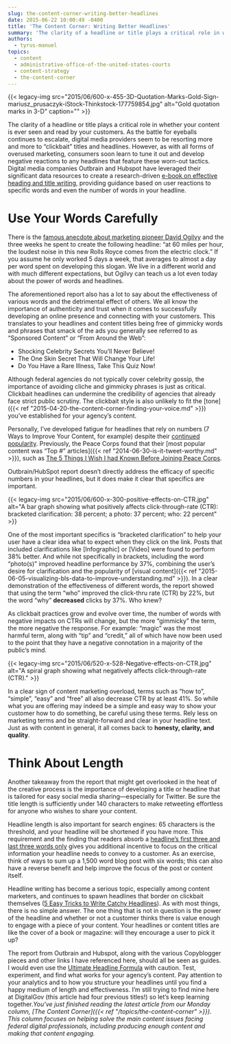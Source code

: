 ```yaml
---
slug: the-content-corner-writing-better-headlines
date: 2015-06-22 10:00:49 -0400
title: 'The Content Corner: Writing Better Headlines'
summary: 'The clarity of a headline or title plays a critical role in whether your content is ever seen and read by your customers. As the battle for eyeballs continues to escalate, digital media providers seem to be resorting more and more to &ldquo;clickbait&rdquo; titles and headlines. However, as with all forms of overused marketing, consumers'
authors:
  - tyrus-manuel
topics:
  - content
  - administrative-office-of-the-united-states-courts
  - content-strategy
  - the-content-corner
---
```


{{< legacy-img src="2015/06/600-x-455-3D-Quotation-Marks-Gold-Sign-mariusz_prusaczyk-iStock-Thinkstock-177759854.jpg" alt="Gold quotation marks in 3-D" caption="" >}} 

The clarity of a headline or title plays a critical role in whether your content is ever seen and read by your customers. As the battle for eyeballs continues to escalate, digital media providers seem to be resorting more and more to “clickbait” titles and headlines. However, as with all forms of overused marketing, consumers soon learn to tune it out and develop negative reactions to any headlines that feature these worn-out tactics. Digital media companies Outbrain and Hubspot have leveraged their significant data resources to create a research-driven [e-book on effective heading and title writing](http://cdn2.hubspot.net/hub/53/file-2505556912-pdf/Data_Driven_Strategies_For_Writing_Effective_Titles_and_Headlines.pdf), providing guidance based on user reactions to specific words and even the number of words in your headline.

# Use Your Words Carefully

There is the [famous anecdote about marketing pioneer David Ogilvy](http://postcron.com/en/blog/david-ogilvy-7-commandments-advertising-marketers-need-know/) and the three weeks he spent to create the following headline: &#8220;at 60 miles per hour, the loudest noise in this new Rolls Royce comes from the electric clock.&#8221; If you assume he only worked 5 days a week, that averages to almost a day per word spent on developing this slogan. We live in a different world and with much different expectations, but Ogilvy can teach us a lot even today about the power of words and headlines.

The aforementioned report also has a lot to say about the effectiveness of various words and the detrimental effect of others. We all know the importance of authenticity and trust when it comes to successfully developing an online presence and connecting with your customers. This translates to your headlines and content titles being free of gimmicky words and phrases that smack of the ads you generally see referred to as “Sponsored Content” or “From Around the Web”:

  * Shocking Celebrity Secrets You’ll Never Believe!
  * The One Skin Secret That Will Change Your Life!
  * Do You Have a Rare Illness, Take This Quiz Now!

Although federal agencies do not typically cover celebrity gossip, the importance of avoiding cliche and gimmicky phrases is just as critical. Clickbait headlines can undermine the credibility of agencies that already face strict public scrutiny.  The clickbait style is also unlikely to fit the [tone]({{< ref "2015-04-20-the-content-corner-finding-your-voice.md" >}}) you&#8217;ve established for your agency&#8217;s content.

Personally, I’ve developed fatigue for headlines that rely on numbers (7 Ways to Improve Your Content, for example) despite their [continued popularity](http://www.copyblogger.com/how-to-write-headlines-that-work/). Previously, the Peace Corps found that their [most popular content was  “Top #” articles]({{< ref "2014-06-30-is-it-tweet-worthy.md" >}}), such as [The 5 Things I Wish I had Known Before Joining Peace Corps](http://passport.peacecorps.gov/2014/06/16/the-5-things-i-wish-i-had-known-before-joining-peace-corps/).

Outbrain/HubSpot report doesn’t directly address the efficacy of specific numbers in your headlines, but it does make it clear that specifics are important.

{{< legacy-img src="2015/06/600-x-300-positive-effects-on-CTR.jpg" alt="A bar graph showing what positively affects click-through-rate (CTR): bracketed clarification: 38 percent; a photo: 37 percent; who: 22 percent" >}}

One of the most important specifics is “bracketed clarification” to help your user have a clear idea what to expect when they click on the link. Posts that included clarifications like [Infographic] or [Video] were found to perform 38% better. And while not specifically in brackets, including the word “photo(s)” improved headline performance by 37%, combining the user’s desire for clarification and the popularity of [visual content]({{< ref "2015-06-05-visualizing-bls-data-to-improve-understanding.md" >}}). In a clear demonstration of the effectiveness of different words, the report showed that using the term “who” improved the click-thru rate (CTR) by 22%, but the word “why” **decreased** clicks by 37%. Who knew?

As clickbait practices grow and evolve over time, the number of words with negative impacts on CTRs will change, but the more “gimmicky” the term, the more negative the response. For example: “magic” was the most harmful term, along with “tip” and “credit,” all of which have now been used to the point that they have a negative connotation in a majority of the public’s mind.

{{< legacy-img src="2015/06/520-x-528-Negative-effects-on-CTR.jpg" alt="A spiral graph showing what negatively affects click-through-rate (CTR)." >}}

In a clear sign of content marketing overload, terms such as “how to”, “simple”, “easy” and “free” all also decrease CTR by at least 41%. So while what you are offering may indeed be a simple and easy way to show your customer how to do something, be careful using these terms. Rely less on marketing terms and be straight-forward and clear in your headline text. Just as with content in general, it all comes back to **honesty, clarity, and quality**.

# Think About Length

Another takeaway from the report that might get overlooked in the heat of the creative process is the importance of developing a title or headline that is tailored for easy social media sharing—especially for Twitter. Be sure the title length is sufficiently under 140 characters to make retweeting effortless for anyone who wishes to share your content.

Headline length is also important for search engines: 65 characters is the threshold, and your headline will be shortened if you have more. This requirement and the finding that readers absorb a [headline’s first three and last three words only](http://www.fastcompany.com/3028656/work-smart/the-proven-ideal-length-of-every-tweet-facebook-post-and-headline-online) gives you additional incentive to focus on the critical information your headline needs to convey to a customer. As an exercise, think of ways to sum up a 1,500 word blog post with six words; this can also have a reverse benefit and help improve the focus of the post or content itself.

Headline writing has become a serious topic, especially among content marketers, and continues to spawn headlines that border on clickbait themselves ([5 Easy Tricks to Write Catchy Headlines](http://goinswriter.com/catchy-headlines/)). As with most things, there is no simple answer. The one thing that is not in question is the power of the headline and whether or not a customer thinks there is value enough to engage with a piece of your content. Your headlines or content titles are like the cover of a book or magazine: will they encourage a user to pick it up?

The report from Outbrain and Hubspot, along with the various Copyblogger pieces and other links I have referenced here, should all be seen as guides. I would even use the [Ultimate Headline Formula](https://bufferblog-wpengine.netdna-ssl.com/wp-content/uploads/2014/05/Screen-Shot-2014-05-27-at-1.34.44-PM.png) with caution. Test, experiment, and find what works for your agency&#8217;s content. Pay attention to your analytics and to how you structure your headlines until you find a happy medium of length and effectiveness. I’m still trying to find mine here at DigitalGov (this article had four previous titles!) so let’s keep learning together._You’ve just finished reading the latest article from our Monday column, [The Content Corner]({{< ref "/topics/the-content-corner" >}}). This column focuses on helping solve the main content issues facing federal digital professionals, including producing enough content and making that content engaging._
